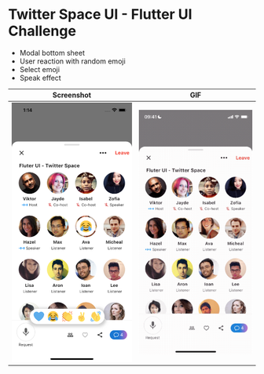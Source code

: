 # Twitter Space UI - Flutter UI Challenge

- Modal bottom sheet
- User reaction with random emoji
- Select emoji
- Speak effect


 | Screenshot| GIF |
 |-----------|-----------|
 |<img src="twitter_space.png" width = 300>|<img src="twitter_space.gif" width="300"> |


